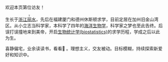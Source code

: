 <!-- ##{"script":"<script>document.getElementById('user-content-busuanzi').id='busuanzi_container_site_uv';busuanzi=document.getElementById('busuanzi_container_site_uv');busuanzi.style.display='none';busuanzi.childNodes[1].id='busuanzi_value_site_uv';busuanzi.childNodes[3].id='busuanzi_value_site_pv';</script><script async src='//busuanzi.ibruce.info/busuanzi/2.3/busuanzi.pure.mini.js'></script>"}## -->

<span id="busuanzi">欢迎本页第<span></span>位访友！<span></span></span>

生长于[浙江<ruby>丽<rt>lí</rt></ruby>水](https://en.wikipedia.org/wiki/Lishui)，先后在福建厦门和德州休斯顿求学，目前定居在加州旧金山湾区。从小立志当科学家，本科学了四年的[海洋生物学](https://en.wikipedia.org/wiki/Marine_biology)，科学家之梦也至此告终。后误打误撞地来到美帝，开启[生物统计学(biostatistics)](https://en.wikipedia.org/wiki/Biostatistics)的求学历程，学成之后以此为生。

喜静偏宅，业余读读书，看看🏀 。理想主义，交友被动。目标模糊，持续探索新爱好和知识中。

